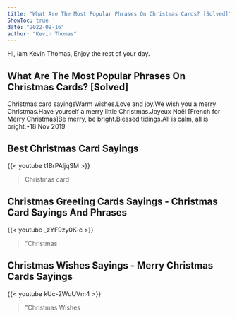 ```yaml
---
title: "What Are The Most Popular Phrases On Christmas Cards? [Solved]"
ShowToc: true 
date: "2022-09-16"
author: "Kevin Thomas" 
---
```


Hi, iam Kevin Thomas, Enjoy the rest of your day.
## What Are The Most Popular Phrases On Christmas Cards? [Solved]
Christmas card sayingsWarm wishes.Love and joy.We wish you a merry Christmas.Have yourself a merry little Christmas.Joyeux Noël [French for Merry Christmas]Be merry, be bright.Blessed tidings.All is calm, all is bright.•18 Nov 2019

## Best Christmas Card Sayings
{{< youtube t1BrPAljqSM >}}
>Christmas card

## Christmas Greeting Cards Sayings - Christmas Card Sayings And Phrases
{{< youtube _zYF9zy0K-c >}}
>"Christmas 

## Christmas Wishes Sayings - Merry Christmas Cards Sayings
{{< youtube kUc-2WuUVm4 >}}
>"Christmas Wishes 

